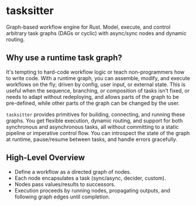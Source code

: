 # tasksitter

Graph-based workflow engine for Rust. Model, execute, and control arbitrary task graphs (DAGs or cyclic) with async/sync nodes and dynamic routing.

## Why use a runtime task graph?

It's tempting to hard-code workflow logic or teach non-programmers how to write code. With a runtime graph, you can assemble, modify, and execute workflows on the fly; driven by config, user input, or external state. This is useful when the sequence, branching, or composition of tasks isn’t fixed, or needs to adapt without redeploying, and allows parts of the graph to be pre-defined, while other parts of the graph can be changed by the user.

`tasksitter` provides primitives for building, connecting, and running these graphs. You get flexible execution, dynamic routing, and support for both synchronous and asynchronous tasks, all without committing to a static pipeline or imperative control flow. You can introspect the state of the graph at runtime, pause/resume between tasks, and handle errors gracefully.

## High-Level Overview

- Define a workflow as a directed graph of nodes.
- Each node encapsulates a task (sync/async, decider, custom).
- Nodes pass values/results to successors.
- Execution proceeds by running nodes, propagating outputs, and following graph edges until completion.
